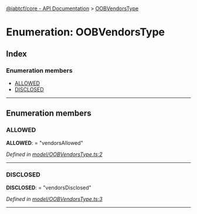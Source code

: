 [@iabtcf/core - API Documentation](../README.md) > [OOBVendorsType](../enums/oobvendorstype.md)

# Enumeration: OOBVendorsType

## Index

### Enumeration members

* [ALLOWED](oobvendorstype.md#allowed)
* [DISCLOSED](oobvendorstype.md#disclosed)

---

## Enumeration members

<a id="allowed"></a>

###  ALLOWED

**ALLOWED**:  = "vendorsAllowed"

*Defined in [model/OOBVendorsType.ts:2](https://github.com/chrispaterson/iabtcf/blob/ef31894/modules/core/src/model/OOBVendorsType.ts#L2)*

___
<a id="disclosed"></a>

###  DISCLOSED

**DISCLOSED**:  = "vendorsDisclosed"

*Defined in [model/OOBVendorsType.ts:3](https://github.com/chrispaterson/iabtcf/blob/ef31894/modules/core/src/model/OOBVendorsType.ts#L3)*

___


